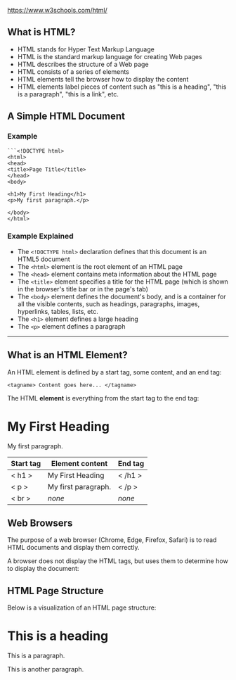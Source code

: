 https://www.w3schools.com/html/


## What is HTML?

- HTML stands for Hyper Text Markup Language
- HTML is the standard markup language for creating Web pages
- HTML describes the structure of a Web page
- HTML consists of a series of elements
- HTML elements tell the browser how to display the content
- HTML elements label pieces of content such as "this is a heading", "this is a paragraph", "this is a link", etc.

## A Simple HTML Document

### Example

 ```
```<!DOCTYPE html>  
<html>  
<head>  
<title>Page Title</title>  
</head>  
<body>  
  
<h1>My First Heading</h1>  
<p>My first paragraph.</p>  
  
</body>  
</html>
``` 

### Example Explained

- The `<!DOCTYPE html>` declaration defines that this document is an HTML5 document
- The `<html>` element is the root element of an HTML page
- The `<head>` element contains meta information about the HTML page
- The `<title>` element specifies a title for the HTML page (which is shown in the browser's title bar or in the page's tab)
- The `<body>` element defines the document's body, and is a container for all the visible contents, such as headings, paragraphs, images, hyperlinks, tables, lists, etc.
- The `<h1>` element defines a large heading
- The `<p>` element defines a paragraph

---

## What is an HTML Element?

An HTML element is defined by a start tag, some content, and an end tag:

`<tagname> Content goes here... </tagname>`

The HTML **element** is everything from the start tag to the end tag:

<h1>My First Heading</h1>

<p>My first paragraph.</p>

|Start tag|Element content|End tag|
|---|---|---|
|< h1 >|My First Heading|< /h1 >|
|< p  >|My first paragraph.|< /p >|
|< br >|_none_|_none_|


## Web Browsers

The purpose of a web browser (Chrome, Edge, Firefox, Safari) is to read HTML documents and display them correctly.

A browser does not display the HTML tags, but uses them to determine how to display the document:

## HTML Page Structure

Below is a visualization of an HTML page structure:

<html>

<head>

<title>Page title</title>

</head>

<body>

<h1>This is a heading</h1>

<p>This is a paragraph.</p>

<p>This is another paragraph.</p>

</body>

</html>



